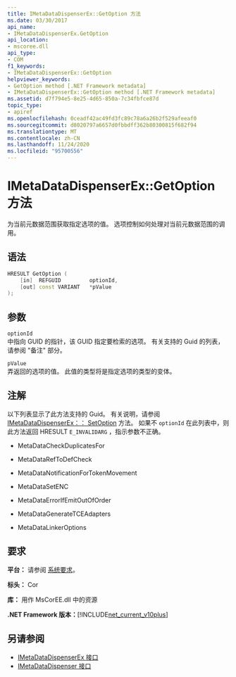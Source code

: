 ```yaml
---
title: IMetaDataDispenserEx::GetOption 方法
ms.date: 03/30/2017
api_name:
- IMetaDataDispenserEx.GetOption
api_location:
- mscoree.dll
api_type:
- COM
f1_keywords:
- IMetaDataDispenserEx::GetOption
helpviewer_keywords:
- GetOption method [.NET Framework metadata]
- IMetaDataDispenserEx::GetOption method [.NET Framework metadata]
ms.assetid: d7f794e5-8e25-4d65-850a-7c34fbfce87d
topic_type:
- apiref
ms.openlocfilehash: 0ceadf42ac49fd3fc89c78a6a26b2f529afeeaf0
ms.sourcegitcommit: d8020797a6657d0fbbdff362b80300815f682f94
ms.translationtype: MT
ms.contentlocale: zh-CN
ms.lasthandoff: 11/24/2020
ms.locfileid: "95700556"
---
```

# <a name="imetadatadispenserexgetoption-method"></a>IMetaDataDispenserEx::GetOption 方法

为当前元数据范围获取指定选项的值。 选项控制如何处理对当前元数据范围的调用。  
  
## <a name="syntax"></a>语法  
  
```cpp  
HRESULT GetOption (  
    [in]  REFGUID         optionId,
    [out] const VARIANT   *pValue  
);  
```  
  
## <a name="parameters"></a>参数  

 `optionId`  
 中指向 GUID 的指针，该 GUID 指定要检索的选项。 有关支持的 Guid 的列表，请参阅 "备注" 部分。  
  
 `pValue`  
 弄返回的选项的值。 此值的类型将是指定选项的类型的变体。  
  
## <a name="remarks"></a>注解  

 以下列表显示了此方法支持的 Guid。 有关说明，请参阅 [IMetaDataDispenserEx：： SetOption](imetadatadispenserex-setoption-method.md) 方法。 如果不 `optionId` 在此列表中，则此方法返回 HRESULT `E_INVALIDARG` ，指示参数不正确。  
  
- MetaDataCheckDuplicatesFor  
  
- MetaDataRefToDefCheck  
  
- MetaDataNotificationForTokenMovement  
  
- MetaDataSetENC  
  
- MetaDataErrorIfEmitOutOfOrder  
  
- MetaDataGenerateTCEAdapters  
  
- MetaDataLinkerOptions  
  
## <a name="requirements"></a>要求  

 **平台：** 请参阅 [系统要求](../../get-started/system-requirements.md)。  
  
 **标头：** Cor  
  
 **库：** 用作 MsCorEE.dll 中的资源  
  
 **.NET Framework 版本：**[!INCLUDE[net_current_v10plus](../../../../includes/net-current-v10plus-md.md)]  
  
## <a name="see-also"></a>另请参阅

- [IMetaDataDispenserEx 接口](imetadatadispenserex-interface.md)
- [IMetaDataDispenser 接口](imetadatadispenser-interface.md)
